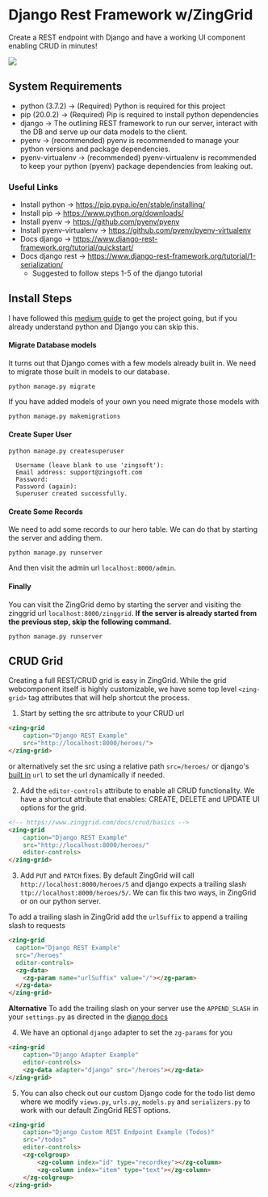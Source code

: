 # Django Rest Framework w/ZingGrid

Create a REST endpoint with Django and have a working UI component enabling CRUD in minutes!

![](https://d2ddoduugvun08.cloudfront.net/items/100A040j2m1r3X3a460B/Screen%20Recording%202020-02-07%20at%2003.29%20PM.gif)

## System Requirements

- python (3.7.2) -> (Required) Python is required for this project
- pip (20.0.2) -> (Required) Pip is required to install python dependencies
- django -> The outlining REST framework to run our server, interact with the DB and serve up our data models to the client.
- pyenv -> (recommended) pyenv is recommended to manage your python versions and package dependencies.
- pyenv-virtualenv -> (recommended) pyenv-virtualenv is recommended to keep your python (pyenv) package dependencies from leaking out.

### Useful Links
  - Install python -> https://pip.pypa.io/en/stable/installing/
  - Install pip -> https://www.python.org/downloads/
  - Install pyenv -> https://github.com/pyenv/pyenv
  - Install pyenv-virtualenv -> https://github.com/pyenv/pyenv-virtualenv
  - Docs django -> https://www.django-rest-framework.org/tutorial/quickstart/
  - Docs django rest -> https://www.django-rest-framework.org/tutorial/1-serialization/
    - Suggested to follow steps 1-5 of the django tutorial
  
## Install Steps

I have followed this [medium guide](https://medium.com/@BennettGarner/build-your-first-rest-api-with-django-rest-framework-e394e39a482c) to get the project going, but if you already understand python and Django you can skip this.

#### Migrate Database models

It turns out that Django comes with a few models already built in. We need to migrate those built in models to our database.

```
python manage.py migrate
```

If you have added models of your own you need migrate those models with

```
python manage.py makemigrations
```

#### Create Super User

```
python manage.py createsuperuser

  Username (leave blank to use 'zingsoft'): 
  Email address: support@zingsoft.com
  Password: 
  Password (again): 
  Superuser created successfully.
```

#### Create Some Records

We need to add some records to our hero table. We can do that by starting the server and adding them.

```
python manage.py runserver
```

And then visit the admin url `localhost:8000/admin`.


#### Finally

You can visit the ZingGrid demo by starting the server and visiting the zinggrid url `localhost:8000/zinggrid`. **If the server
is already started from the previous step, skip the following command.**

```
python manage.py runserver
```

## CRUD Grid

Creating a full REST/CRUD grid is easy in ZingGrid. While the grid webcomponent itself is
highly customizable, we have some top level `<zing-grid>` tag attributes that will help
shortcut the process.

1. Start by setting the src attribute to your CRUD url

```html
<zing-grid 
    caption="Django REST Example"
    src="http://localhost:8000/heroes/">
</zing-grid>
```

or alternatively set the src using a relative path `src=/heroes/` or django's [built in](https://docs.djangoproject.com/en/3.0/ref/templates/builtins/#url) `url` to set the url dynamically if needed.

2. Add the `editor-controls` attribute to enable all CRUD functionality. We have a shortcut attribute that enables: CREATE, DELETE and UPDATE 
UI options for the grid.

```html
<!-- https://www.zinggrid.com/docs/crud/basics -->
<zing-grid 
    caption="Django REST Example"
    src="http://localhost:8000/heroes/"
    editor-controls>
</zing-grid>
```

3. Add `PUT` and `PATCH` fixes. By default ZingGrid will call `http://localhost:8000/heroes/5` and django expects a trailing slash
`ttp://localhost:8000/heroes/5/`. We can fix this two ways, in ZingGrid or on our python server.

To add a trailing slash in ZingGrid add the `urlSuffix` to append a trailing slash to requests

```html
<zing-grid 
  caption="Django REST Example"
  src="/heroes"
  editor-controls>
  <zg-data>
    <zg-param name="urlSuffix" value="/"></zg-param>
  </zg-data>
</zing-grid>
```

**Alternative** To add the trailing slash on your server use the `APPEND_SLASH` in your `settings.py` as directed in the [django docs](https://docs.djangoproject.com/en/dev/ref/settings/#append-slash)

4. We have an optional `django` adapter to set the `zg-params` for you

```html
<zing-grid 
    caption="Django Adapter Example"
    editor-controls>
    <zg-data adapter="django" src="/heroes"></zg-data>
</zing-grid>
```

5. You can also check out our custom Django code for the todo list demo where we modify `views.py`, `urls.py`, `models.py` and `serializers.py` to
  work with our default ZingGrid REST options.

```html
<zing-grid 
    caption="Django Custom REST Endpoint Example (Todos)"
    src="/todos"
    editor-controls>
    <zg-colgroup>
        <zg-column index="id" type="recordkey"></zg-column>
        <zg-column index="item" type="text"></zg-column>
    </zg-colgroup>
</zing-grid>
```